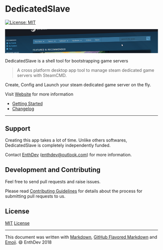 # DedicatedSlave

[![License: MIT](https://img.shields.io/badge/License-MIT-yellow.svg)](LICENSE)

![DedicatedSlave Banner](docs/img/wide-banner.png)

DedicatedSlave is a shell tool for bootstrapping game servers

> A cross platform desktop app tool to manage steam dedicated game servers with SteamCMD.

Create, Config and Launch your steam dedicated game server on the fly.

Visit [Website](https://dedicatedslave.readthedocs.io/) for more information

* [Getting Started](http://dedicatedslave.readthedocs.io/en/latest/user-guide/gettingstarted/)
* [Changelog](http://dedicatedslave.readthedocs.io/en/latest/about/release-notes/)

***

## Support

Creating this app takes a lot of time. Unlike others softwares,
DedicatedSlave is completely independently funded.

Contact [EnthDev](https://github.com/EnthDev) (<enthdev@outlook.com>) for more information.

## Development and Contributing

Feel free to send pull requests and raise issues.

Please read [Contributing Guidelines](http://dedicatedslave.readthedocs.io/en/latest/developer-guide/contributing/) for details about the process for submitting pull requests to us.

## License

[MIT](https://opensource.org/licenses/MIT) [License](LICENSE)

***

This document was written with [Markdown](http://daringfireball.net/projects/markdown/), [GitHub Flavored Markdown](https://guides.github.com/features/mastering-markdown/) and [Emoji](http://www.webpagefx.com/tools/emoji-cheat-sheet/). :smile: EnthDev 2018